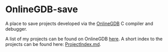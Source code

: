 # OnlineGDB-save

A place to save projects developed via the [OnlineGDB](https://www.onlinegdb.com) C compiler and debugger.

A list of my projects can be found on OnlineGDB [here](https://www.onlinegdb.com). A short index to the projects
can be found here: [ProjectIndex.md](ProjectIndex.md).

